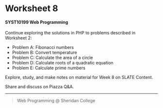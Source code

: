 # Worksheet 8

#### SYST10199 Web Programming

Continue exploring the solutions in PHP to problems described in Worksheet 2:

- Problem A: Fibonacci numbers
- Problem B: Convert temperature
- Problem C: Calculate the area of a circle
- Problem D: Calculate roots of a quadratic equation
- Problem E: Calculate prime numbers

Explore, study, and make notes on material for Week 8 on SLATE Content.

Share and discuss on Piazza Q&A.

---

> Web Programming @ Sheridan College


